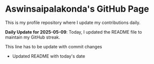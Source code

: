 # Aswinsaipalakonda's GitHub Page

This is my profile repository where I update my contributions daily.

**Daily Update for 2025-05-09**: Today, I updated the README file to maintain my GitHub streak.

This line has to be update with commit changes 
 - Updated README with today's date
